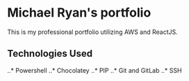 # Michael Ryan's portfolio

This is my professional portfolio utilizing AWS and ReactJS.

## Technologies Used

..* Powershell
..* Chocolatey
..* PIP
..* Git and GitLab
..* SSH
